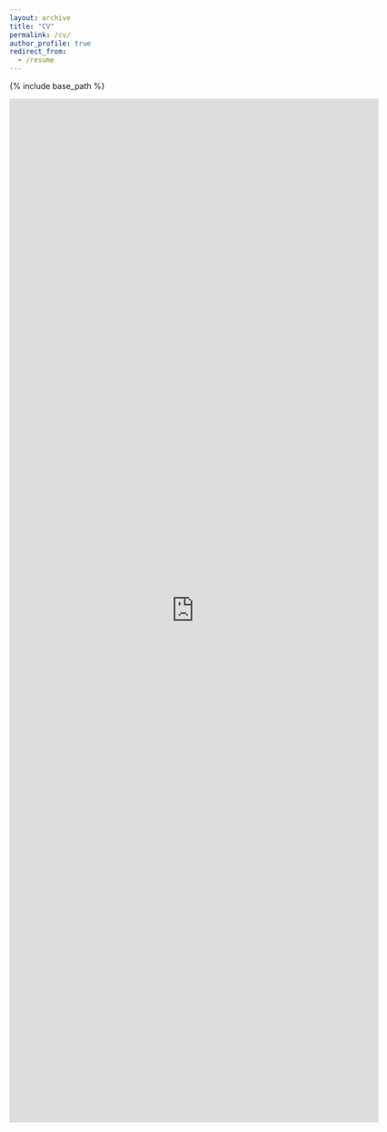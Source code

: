 ```yaml
---
layout: archive
title: "CV"
permalink: /cv/
author_profile: true
redirect_from:
  - /resume
---
```


{% include base_path %}

<embed src="http://fatih-ilhan.github.io/files/cv.pdf" width="650" height="1800" type='application/pdf'>
